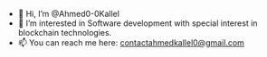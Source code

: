 - 👋 Hi, I’m @Ahmed0-0Kallel
- 👀 I’m interested in Software development with special interest in blockchain technologies.
- 📫 You can reach me here: contactahmedkallel0@gmail.com

<!---
Ahmed0-0Kallel/Ahmed0-0Kallel is a ✨ special ✨ repository because its `README.md` (this file) appears on your GitHub profile.
You can click the Preview link to take a look at your changes.
--->
